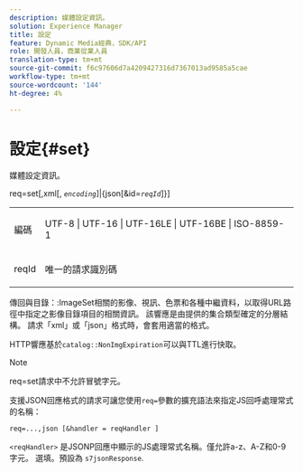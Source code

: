 ```yaml
---
description: 媒體設定資訊。
solution: Experience Manager
title: 設定
feature: Dynamic Media經典，SDK/API
role: 開發人員，商業從業人員
translation-type: tm+mt
source-git-commit: f6c97606d7a4209427316d7367013ad9585a5cae
workflow-type: tm+mt
source-wordcount: '144'
ht-degree: 4%

---
```



# 設定{#set}

媒體設定資訊。

req=set[,xml[, *`encoding`*]|{json[&amp;id=*`reqId`*]}]

<table id="simpletable_02C955F4EBAD4251A728F0FC68F432B5"> 
 <tr class="strow"> 
  <td class="stentry"> <p><span class="varname"> 編碼</span> </p> </td> 
  <td class="stentry"> <p><span class="codeph"> UTF-8 | UTF-16 | UTF-16LE | UTF-16BE | ISO-8859-1</span> </p></td> 
 </tr> 
 <tr class="strow"> 
  <td class="stentry"> <p><span class="varname"> reqId</span> </p></td> 
  <td class="stentry"> <p>唯一的請求識別碼 </p></td> 
 </tr> 
</table>

傳回與目錄：:ImageSet相關的影像、視訊、色票和各種中繼資料，以取得URL路徑中指定之影像目錄項目的相關資訊。 該響應是由提供的集合類型確定的分層結構。 請求「xml」或「json」格式時，會套用適當的格式。

HTTP響應基於`catalog::NonImgExpiration`可以與TTL進行快取。

>[!NOTE]
>
>req=set請求中不允許冒號字元。

支援JSON回應格式的請求可讓您使用`req=`參數的擴充語法來指定JS回呼處理常式的名稱：

`req=...,json [&handler = reqHandler ]`

`<reqHandler>` 是JSONP回應中顯示的JS處理常式名稱。僅允許a-z、A-Z和0-9字元。 選填。預設為 `s7jsonResponse`.
